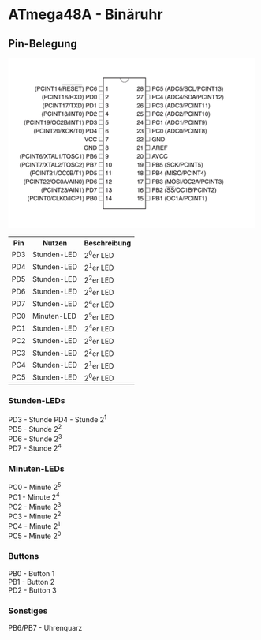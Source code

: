 # ATmega48A - Binäruhr

## Pin-Belegung
<img src="atmega_layout.png" width="500">
 <table>
  <tr>
    <th>Pin</th>
    <th>Nutzen</th>
    <th>Beschreibung</th>
  </tr>
  <tr>
    <td>PD3</td>
    <td>Stunden-LED</td>
    <td>2<sup>0</sup>er LED</td>
  </tr>
  <tr>
    <td>PD4</td>
    <td>Stunden-LED</td>
    <td>2<sup>1</sup>er LED</td>
  </tr>
  <tr>
    <td>PD5</td>
    <td>Stunden-LED</td>
    <td>2<sup>2</sup>er LED</td>
  </tr>
  <tr>
    <td>PD6</td>
    <td>Stunden-LED</td>
    <td>2<sup>3</sup>er LED</td>
  </tr>
  <tr>
    <td>PD7</td>
    <td>Stunden-LED</td>
    <td>2<sup>4</sup>er LED</td>
  </tr>
  <tr>
    <td>PC0</td>
    <td>Minuten-LED</td>
    <td>2<sup>5</sup>er LED</td>
  </tr>
  <tr>
    <td>PC1</td>
    <td>Stunden-LED</td>
    <td>2<sup>4</sup>er LED</td>
  </tr>
  <tr>
    <td>PC2</td>
    <td>Stunden-LED</td>
    <td>2<sup>3</sup>er LED</td>
  </tr>
  <tr>
    <td>PC3</td>
    <td>Stunden-LED</td>
    <td>2<sup>2</sup>er LED</td>
  </tr>
 <tr>
    <td>PC4</td>
    <td>Stunden-LED</td>
    <td>2<sup>1</sup>er LED</td>
  </tr>
 <tr>
    <td>PC5</td>
    <td>Stunden-LED</td>
    <td>2<sup>0</sup>er LED</td>
  </tr>
</table> 

### Stunden-LEDs
PD3 - Stunde 
PD4 - Stunde 2<sup>1</sup>  
PD5 - Stunde 2<sup>2</sup>  
PD6 - Stunde 2<sup>3</sup>  
PD7 - Stunde 2<sup>4</sup>
### Minuten-LEDs
PC0 - Minute 2<sup>5</sup>  
PC1 - Minute 2<sup>4</sup>  
PC2 - Minute 2<sup>3</sup>  
PC3 - Minute 2<sup>2</sup>  
PC4 - Minute 2<sup>1</sup>  
PC5 - Minute 2<sup>0</sup>  
### Buttons  
PB0 - Button 1  
PB1 - Button 2  
PD2 - Button 3
### Sonstiges
PB6/PB7 - Uhrenquarz


